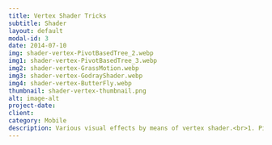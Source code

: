 ```yaml
---
title: Vertex Shader Tricks
subtitle: Shader
layout: default
modal-id: 3
date: 2014-07-10
img: shader-vertex-PivotBasedTree_2.webp
img1: shader-vertex-PivotBasedTree_3.webp
img2: shader-vertex-GrassMotion.webp
img3: shader-vertex-GodrayShader.webp
img4: shader-vertex-ButterFly.webp
thumbnail: shader-vertex-thumbnail.png
alt: image-alt
project-date: 
client: 
category: Mobile
description: Various visual effects by means of vertex shader.<br>1. Pivot-based Tree<br>2. Pivot-based Tree<br>3. Grass Motion<br>4. Optimized Volumetric VFX<br>5. Bufferfly VFX trick
---
```

